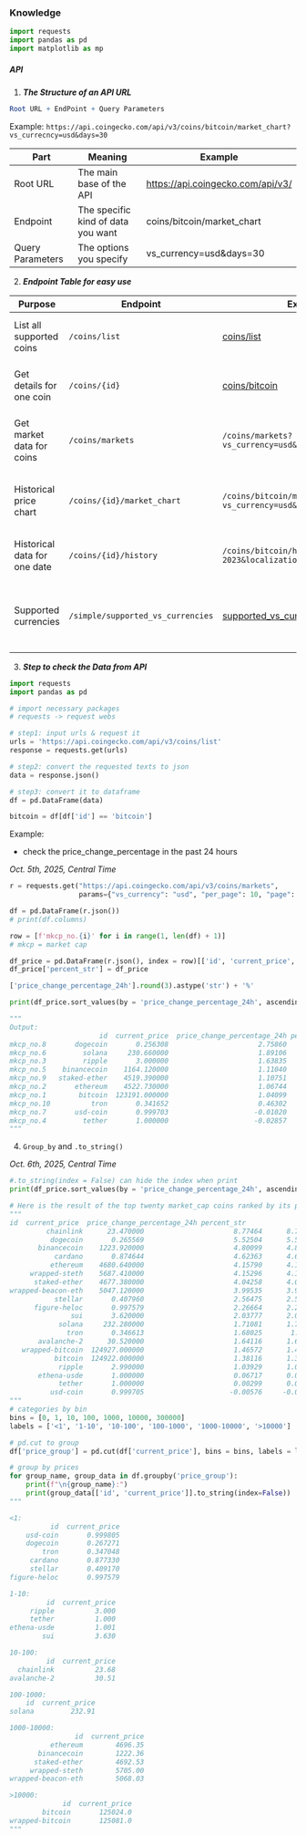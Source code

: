 ### Knowledge
```python
import requests
import pandas as pd
import matplotlib as mp
```
##### API
1. __*The Structure of an API URL*__
```mathematica
Root URL + EndPoint + Query Parameters
```
Example: 
`https://api.coingecko.com/api/v3/coins/bitcoin/market_chart?vs_currecncy=usd&days=30`

Part | Meaning | Example
---| ---| ---|
Root URL | The main base of the API | https://api.coingecko.com/api/v3/
Endpoint | The specific kind of data you want | coins/bitcoin/market_chart
Query Parameters | The options you specify | vs_currency=usd&days=30

2. __*Endpoint Table for easy use*__

| Purpose | Endpoint | Example | Description |
|----------|-----------|----------|--------------|
| List all supported coins | `/coins/list` | [coins/list](https://api.coingecko.com/api/v3/coins/list) | Returns every coin ID, symbol, and name |
| Get details for one coin | `/coins/{id}` | [coins/bitcoin](https://api.coingecko.com/api/v3/coins/bitcoin) | Market cap, supply, description, links |
| Get market data for coins | `/coins/markets` | `/coins/markets?vs_currency=usd&ids=bitcoin,ethereum` | Current price, market cap, volume, and change |
| Historical price chart | `/coins/{id}/market_chart` | `/coins/bitcoin/market_chart?vs_currency=usd&days=30` | Price, market cap, and volume for the last N days |
| Historical data for one date | `/coins/{id}/history` | `/coins/bitcoin/history?date=01-01-2023&localization=false` | Price info on a specific date |
| Supported currencies | `/simple/supported_vs_currencies` | [supported_vs_currencies](https://api.coingecko.com/api/v3/simple/supported_vs_currencies) | Lists all supported fiat currencies (usd, eur, cny, etc.) |

3. __*Step to check the Data from API*__
```python
import requests
import pandas as pd

# import necessary packages
# requests -> request webs

# step1: input urls & request it
urls = 'https://api.coingecko.com/api/v3/coins/list'
response = requests.get(urls)

# step2: convert the requested texts to json 
data = response.json()

# step3: convert it to dataframe
df = pd.DataFrame(data)

bitcoin = df[df['id'] == 'bitcoin']
```
Example: 
- check the price_change_percentage in the past 24 hours

*Oct. 5th, 2025, Central Time*
```python
r = requests.get("https://api.coingecko.com/api/v3/coins/markets",
                 params={"vs_currency": "usd", "per_page": 10, "page": 1})

df = pd.DataFrame(r.json())
# print(df.columns)

row = [f'mkcp_no.{i}' for i in range(1, len(df) + 1)]
# mkcp = market cap

df_price = pd.DataFrame(r.json(), index = row)[['id', 'current_price', 'price_change_percentage_24h']]
df_price['percent_str'] = df_price

['price_change_percentage_24h'].round(3).astype('str') + '%'

print(df_price.sort_values(by = 'price_change_percentage_24h', ascending = False))

"""
Output: 
                      id  current_price  price_change_percentage_24h percent_str
mkcp_no.8       dogecoin       0.256308                      2.75860      2.759%
mkcp_no.6         solana     230.660000                      1.89106      1.891%
mkcp_no.3         ripple       3.000000                      1.63835      1.638%
mkcp_no.5    binancecoin    1164.120000                      1.11040       1.11%
mkcp_no.9   staked-ether    4519.390000                      1.10751      1.108%
mkcp_no.2       ethereum    4522.730000                      1.06744      1.067%
mkcp_no.1        bitcoin  123191.000000                      1.04099      1.041%
mkcp_no.10          tron       0.341652                      0.46302      0.463%
mkcp_no.7       usd-coin       0.999703                     -0.01020      -0.01%
mkcp_no.4         tether       1.000000                     -0.02857     -0.029%
"""
```
4. `Group_by` and `.to_string()`

*Oct. 6th, 2025, Central Time*
```python
#.to_string(index = False) can hide the index when print
print(df_price.sort_values(by = 'price_change_percentage_24h', ascending = False).to_string(index = False))

# Here is the result of the top twenty market_cap coins ranked by its price change within 24 hours, we will group them next
"""
id  current_price  price_change_percentage_24h percent_str
         chainlink      23.470000                      8.77464      8.775%
          dogecoin       0.265569                      5.52504      5.525%
       binancecoin    1223.920000                      4.80099      4.801%
           cardano       0.874644                      4.62363      4.624%
          ethereum    4680.640000                      4.15790      4.158%
     wrapped-steth    5687.410000                      4.15296      4.153%
      staked-ether    4677.380000                      4.04258      4.043%
wrapped-beacon-eth    5047.120000                      3.99535      3.995%
           stellar       0.407960                      2.56475      2.565%
      figure-heloc       0.997579                      2.26664      2.267%
               sui       3.620000                      2.03777      2.038%
            solana     232.280000                      1.71081      1.711%
              tron       0.346613                      1.68025       1.68%
       avalanche-2      30.520000                      1.64116      1.641%
   wrapped-bitcoin  124927.000000                      1.46572      1.466%
           bitcoin  124922.000000                      1.38116      1.381%
            ripple       2.990000                      1.03929      1.039%
       ethena-usde       1.000000                      0.06717      0.067%
            tether       1.000000                      0.00299      0.003%
          usd-coin       0.999705                     -0.00576     -0.006%
"""
# categories by bin
bins = [0, 1, 10, 100, 1000, 10000, 300000]
labels = ['<1', '1-10', '10-100', '100-1000', '1000-10000', '>10000']

# pd.cut to group 
df['price_group'] = pd.cut(df['current_price'], bins = bins, labels = labels, right = False)

# group by prices
for group_name, group_data in df.groupby('price_group'):
    print(f"\n{group_name}:")
    print(group_data[['id', 'current_price']].to_string(index=False))
"""

<1:
          id  current_price
    usd-coin       0.999805
    dogecoin       0.267271
        tron       0.347048
     cardano       0.877330
     stellar       0.409170
figure-heloc       0.997579

1-10:
         id  current_price
     ripple          3.000
     tether          1.000
ethena-usde          1.001
        sui          3.630

10-100:
         id  current_price
  chainlink          23.68
avalanche-2          30.51

100-1000:
    id  current_price
solana         232.91

1000-10000:
                id  current_price
          ethereum        4696.35
       binancecoin        1222.36
      staked-ether        4692.53
     wrapped-steth        5705.00
wrapped-beacon-eth        5068.03

>10000:
             id  current_price
        bitcoin       125024.0
wrapped-bitcoin       125081.0
"""
```
